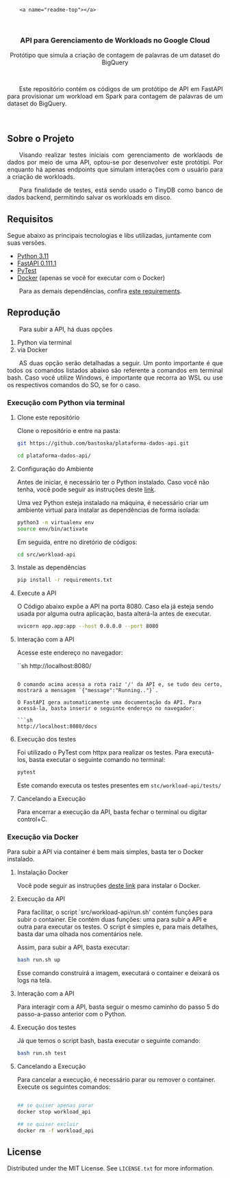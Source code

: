         <a name="readme-top"></a>

<!-- PROJECT LOGO -->
<br />
<div align="center">

  <h3 align="center">API para Gerenciamento de Workloads no Google Cloud</h3>

  <p align="center">
    Protótipo que simula a criação de contagem de palavras de um dataset do BigQuery
  </p>
</div>

<br>
<p align="justify">
&ensp;&ensp;&ensp;&ensp;Este repositório contém os códigos de um protótipo de API em FastAPI para provisionar um workload em Spark para contagem de palavras de um dataset do BigQuery.
</p>

<br>

<!-- ABOUT THE PROJECT -->
## Sobre o Projeto

<p align="justify">
&ensp;&ensp;&ensp;&ensp;Visando realizar testes iniciais com gerenciamento de worklaods de dados por meio de uma API, optou-se por desenvolver este protótipi. Por enquanto há apenas endpoints que simulam interações com o usuário para a criação de workloads.
</p>

<p align="justify">
&ensp;&ensp;&ensp;&ensp;Para finalidade de testes, está sendo usado o TinyDB como banco de dados backend, permitindo salvar os workloads em disco.
</p>


## Requisitos

Segue abaixo as principais tecnologias e libs utilizadas, juntamente com suas versões.

- <a href="https://www.python.org/" target="_blank">Python 3.11</a>
- <a href="https://fastapi.tiangolo.com/" target="_blank">FastAPI 0.111.1</a>
- <a href="https://docs.pytest.org/en/8.2.x/contents.html" target="_blank">PyTest</a>
- <a href="https://www.docker.com/" target="_blank">Docker</a> (apenas se você for executar com o Docker)


<p align="justify">
&ensp;&ensp;&ensp;&ensp;Para as demais dependências, confira <a href="https://github.com/bastoska/plataforma-dados-api/blob/main/src/workload-api/requirements.txt">este requirements</a>.
</p>

## Reprodução

<p align="justify">
&ensp;&ensp;&ensp;&ensp;Para subir a API, há duas opções
</p>

1. Python via terminal
2. via Docker

<p align="justify">
&ensp;&ensp;&ensp;&ensp;AS duas opção serão detalhadas a seguir. Um ponto importante é que todos os comandos listados abaixo são referente a comandos em terminal bash. Caso você utilize Windows, é importante que recorra ao WSL ou use os respectivos comandos do SO, se for o caso.
</p>

### Execução com Python via terminal


1. Clone este repositório

    Clone o repositório e entre na pasta:
    ```sh
    git https://github.com/bastoska/plataforma-dados-api.git

    cd plataforma-dados-api/
    ```
2. Configuração do Ambiente
  
    Antes de iniciar, é necessário ter o Python instalado. Caso você não tenha, você pode seguir as instruções deste <a href="https://www.python.org/downloads/">link</a>.

    Uma vez Python esteja instalado na máquina, é necessário criar um ambiente virtual para instalar as dependências de forma isolada:

    ```sh
    python3 -m virtualenv env
    source env/bin/activate
    ```

    Em seguida, entre no diretório de códigos:
    ```sh
    cd src/workload-api
    ```

3. Instale as dependências

    ```sh
    pip install -r requirements.txt
    ```

4. Execute a API

    O Código abaixo expõe a API na porta 8080. Caso ela já esteja sendo usada por alguma outra aplicação, basta alterá-la antes de executar.

    ```sh
    uvicorn app.app:app --host 0.0.0.0 --port 8080
    ```

5. Interação com a API

    Acesse este endereço no navegador:

    ``sh
    http://localhost:8080/
    ```

    O comando acima acessa a rota raiz '/' da API e, se tudo deu certo, mostrará a mensagem `{"message":"Running.."}`.

    O FastAPI gera automaticamente uma documentação da API. Para acessá-la, basta inserir o seguinte endereço no navegador: 

    ```sh
    http://localhost:8080/docs
    ```

6. Execução dos testes

    Foi utilizado o PyTest com httpx para realizar os testes. Para executá-los, basta executar o seguinte comando no terminal:

    ```sh
    pytest
    ```

    Este comando executa os testes presentes em `stc/workload-api/tests/`


7. Cancelando a Execução
   
   Para encerrar a execução da API, basta fechar o terminal ou digitar control+C.


### Execução via Docker

Para subir a API via container é bem mais simples, basta ter o Docker instalado.

1. Instalação Docker

    Você pode seguir as instruções <a href="https://docs.docker.com/engine/install/">deste link</a> para instalar o Docker.


2. Execução da API

    Para facilitar, o script `src/workload-api/run.sh' contém funções para subir o container. Ele contém duas funções: uma para subir a API e outra para executar os testes. O script é simples e, para mais detalhes, basta dar uma olhada nos comentários nele.

    Assim, para subir a API, basta executar:

    ```sh
    bash run.sh up
    ```

    Esse comando construirá a imagem, executará o container e deixará os logs na tela.

3. Interação com a API

    Para interagir com a API, basta seguir o mesmo caminho do passo 5 do passo-a-passo anterior com o Python.

4. Execução dos testes

    Já que temos o script bash, basta executar o seguinte comando:

    ```sh
    bash run.sh test
    ```

5. Cancelando a Execução

    Para cancelar a execução, é necessário parar ou remover o container. Execute os seguintes comandos:

    ```sh

    ## se quiser apenas parar
    docker stop workload_api

    ## se quiser excluir
    docker rm -f workload_api
    ```

<!-- LICENSE -->
## License

Distributed under the MIT License. See `LICENSE.txt` for more information.
